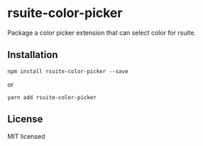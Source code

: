 # rsuite-color-picker
Package a color picker extension that can select color for rsuite.

## Installation

```
npm install rsuite-color-picker --save
```
or
```
yarn add rsuite-color-picker
```

## License

MIT licensed

